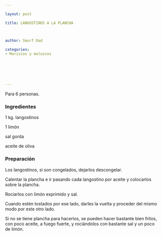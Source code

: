 ```yaml
---

layout: post

title: LANGOSTINOS A LA PLANCHA



author: Smurf Dad

categories:
- Mariscos y moluscos






---
```


Para 6 personas.

<h3>Ingredientes</h3>

1 kg. langostinos

1 limón

sal gorda

aceite de oliva

<h3>Preparación</h3>

Los langostinos, si son congelados, dejarlos descongelar.

Calentar la plancha e ir pasando cada langostino por aceite y colocarlos sobre la plancha.

Rociarlos con limón exprimido y sal.

Cuando estén tostados por ese lado, darles la vuelta y proceder del mismo modo por este otro lado.

Si no se tiene plancha para hacerlos, se pueden hacer bastante bien fritos, con poco aceite, a fuego fuerte, y rociándolos con bastante sal y un poco de limón.

